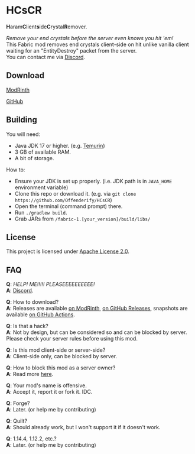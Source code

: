 # HCsCR
**H**aram**C**lient**s**ide**C**rystal**R**emover.

*Remove your end crystals before the server even knows you hit 'em!*  
This Fabric mod removes end crystals client-side on hit unlike vanilla client waiting for an "EntityDestroy" packet from the server.  
You can contact me via [Discord](https://dsc.gg/femboypve).

## Download
[ModRinth](https://modrinth.com/mod/hcscr)

[GitHub](https://github.com/FemboyPvE/HCsCR/releases/latest)

## Building
You will need:

- Java JDK 17 or higher. (e.g. [Temurin](https://adoptium.net/))
- 3 GB of available RAM.
- A bit of storage.

How to:
- Ensure your JDK is set up properly. (i.e. JDK path is in `JAVA_HOME` environment variable)
- Clone this repo or download it. (e.g. via `git clone https://github.com/Offenderify/HCsCR`)
- Open the terminal (command prompt) there.
- Run `./gradlew build`.
- Grab JARs from `/fabric-1.[your_version]/build/libs/`

## License
This project is licensed under [Apache License 2.0](LICENSE).

## FAQ
**Q**: _HELP! ME!!!!! PLEASEEEEEEEEEE!_  
**A**: [Discord](https://dsc.gg/femboypve).

**Q**: How to download?  
**A**: Releases are available [on ModRinth](https://modrinth.com/mod/hcscr), [on GitHub Releases](https://github.com/FemboyPvE/HCsCR/releases/latest), snapshots are available [on GitHub Actions](https://github.com/FemboyPvE/HCsCR/actions).

**Q**: Is that a hack?  
**A**: Not by design, but can be considered so and can be blocked by server. Please check your server rules before using this mod.

**Q**: Is this mod client-side or server-side?  
**A**: Client-side only, can be blocked by server.

**Q**: How to block this mod as a server owner?  
**A**: Read more [here](https://github.com/FemboyPvE/HCsCR/blob/master/HOW_TO_BLOCK.md).

**Q**: Your mod's name is offensive.  
**A**: Accept it, report it or fork it. IDC.

**Q**: Forge?  
**A**: Later. (or help me by contributing)

**Q**: Quilt?  
**A**: Should already work, but I won't support it if it doesn't work.

**Q**: 1.14.4, 1.12.2, etc.?  
**A**: Later. (or help me by contributing)
